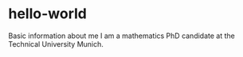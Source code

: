 # hello-world
Basic information about me
I am a mathematics PhD candidate at the Technical University Munich.
